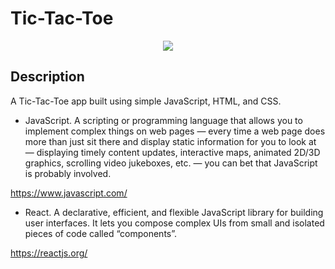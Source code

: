 # Tic-Tac-Toe

<p align="center">
<img src="src/TicTacToeGIF.gif">
</p>

## Description

A Tic-Tac-Toe app built using simple JavaScript, HTML, and CSS.

- JavaScript. A scripting or programming language that allows you to implement complex things on web pages — every time a web page does more than just sit there and display static information for you to look at — displaying timely content updates, interactive maps, animated 2D/3D graphics, scrolling video jukeboxes, etc. — you can bet that JavaScript is probably involved.

https://www.javascript.com/

- React. A declarative, efficient, and flexible JavaScript library for building user interfaces. It lets you compose complex UIs from small and isolated pieces of code called “components”.

https://reactjs.org/
